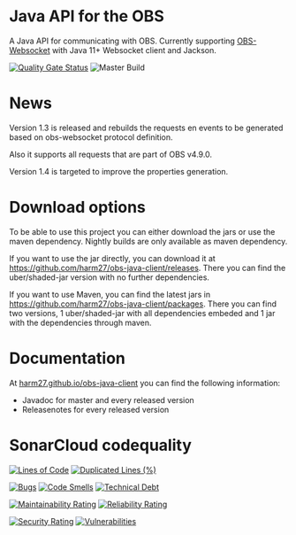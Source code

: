 # Java API for the OBS
A Java API for communicating with OBS.
Currently supporting [OBS-Websocket](https://github.com/Palakis/obs-websocket) with Java 11+ Websocket client and Jackson.

[![Quality Gate Status](https://sonarcloud.io/api/project_badges/measure?project=harm27_obs-java-client&metric=alert_status)](https://sonarcloud.io/dashboard?id=harm27_obs-java-client)
![Master Build](https://github.com/harm27/obs-java-client/workflows/Master%20Build/badge.svg)

# News
Version 1.3 is released and rebuilds the requests en events to be generated based on obs-websocket protocol definition.

Also it supports all requests that are part of OBS v4.9.0. 

Version 1.4 is targeted to improve the properties generation.

# Download options
To be able to use this project you can either download the jars or use the maven dependency. Nightly builds are only available as maven dependency.

If you want to use the jar directly, you can download it at https://github.com/harm27/obs-java-client/releases. There you can find the uber/shaded-jar version with no further dependencies.

If you want to use Maven, you can find the latest jars in https://github.com/harm27/obs-java-client/packages. There you can find two versions, 1 uber/shaded-jar with all dependencies embeded and 1 jar with the dependencies through maven.

# Documentation
At [harm27.github.io/obs-java-client](https://harm27.github.io/obs-java-client) you can find the following information:
- Javadoc for master and every released version
- Releasenotes for every released version

# SonarCloud codequality
[![Lines of Code](https://sonarcloud.io/api/project_badges/measure?project=harm27_obs-java-client&metric=ncloc)](https://sonarcloud.io/dashboard?id=harm27_obs-java-client)
[![Duplicated Lines (%)](https://sonarcloud.io/api/project_badges/measure?project=harm27_obs-java-client&metric=duplicated_lines_density)](https://sonarcloud.io/dashboard?id=harm27_obs-java-client)


[![Bugs](https://sonarcloud.io/api/project_badges/measure?project=harm27_obs-java-client&metric=bugs)](https://sonarcloud.io/dashboard?id=harm27_obs-java-client)
[![Code Smells](https://sonarcloud.io/api/project_badges/measure?project=harm27_obs-java-client&metric=code_smells)](https://sonarcloud.io/dashboard?id=harm27_obs-java-client)
[![Technical Debt](https://sonarcloud.io/api/project_badges/measure?project=harm27_obs-java-client&metric=sqale_index)](https://sonarcloud.io/dashboard?id=harm27_obs-java-client)

[![Maintainability Rating](https://sonarcloud.io/api/project_badges/measure?project=harm27_obs-java-client&metric=sqale_rating)](https://sonarcloud.io/dashboard?id=harm27_obs-java-client)
[![Reliability Rating](https://sonarcloud.io/api/project_badges/measure?project=harm27_obs-java-client&metric=reliability_rating)](https://sonarcloud.io/dashboard?id=harm27_obs-java-client)

[![Security Rating](https://sonarcloud.io/api/project_badges/measure?project=harm27_obs-java-client&metric=security_rating)](https://sonarcloud.io/dashboard?id=harm27_obs-java-client)
[![Vulnerabilities](https://sonarcloud.io/api/project_badges/measure?project=harm27_obs-java-client&metric=vulnerabilities)](https://sonarcloud.io/dashboard?id=harm27_obs-java-client)
